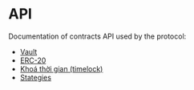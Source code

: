 # API

Documentation of contracts API used by the protocol:&#x20;

* [Vault](vault.md)
* [ERC-20](erc-20-1.md)
* [Khoá thời gian (timelock)](timelock.md)
* [Stategies](strategies.md)

